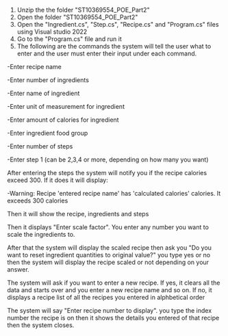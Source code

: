 1. Unzip the the folder "ST10369554_POE_Part2"
2. Open the folder "ST10369554_POE_Part2"
3. Open the "Ingredient.cs", "Step.cs", "Recipe.cs" and "Program.cs" files using Visual studio 2022
4. Go to the "Program.cs" file and run it
5. The following are the commands the system will tell the user what to enter and the user must enter their 
input under each command.

-Enter recipe name

-Enter number of ingredients

-Enter name of ingredient

-Enter unit of measurement for ingredient

-Enter amount of calories for ingredient

-Enter ingredient food group

-Enter number of steps

-Enter step 1 (can be 2,3,4 or more, depending on how many you want)

After entering the steps the system will notify you if the recipe calories exceed 300. If it does it will display:

-Warning: Recipe 'entered recipe name' has 'calculated calories' calories. It exceeds 300 calories

Then it will show the recipe, ingredients and steps

Then it displays "Enter scale factor". You enter any number you want to scale the ingredients to.

After that the system will display the scaled recipe then ask you "Do you want to reset ingredient quantities to original value?" 
you type yes or no
then the system will display the recipe scaled or not depending on your answer.

The system will ask if you want to enter a new recipe.
If yes, it clears all the data and starts over and you enter a new recipe name and so on. 
If no, it displays a recipe list of all the recipes you entered in alphbetical order


The system will say "Enter recipe number to display". you type the index number the recipe is on
then it shows the details you entered of that recipe then the system closes.
